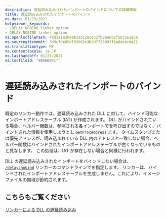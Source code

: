 ```yaml
---
description: 遅延読み込みされたインポートのバインドについての詳細情報
title: 遅延読み込みされたインポートのバインド
ms.date: 01/19/2021
helpviewer_keywords:
- /DELAY:NOBIND linker option
- DELAY:NOBIND linker option
ms.openlocfilehash: 49d321a30eeb3ab12ec832fb86a662f2035e1e3a
ms.sourcegitcommit: 3d9cfde85df33002e3b3d7f3509ff6a8dc4c0a21
ms.translationtype: MT
ms.contentlocale: ja-JP
ms.lasthandoff: 01/21/2021
ms.locfileid: "98666941"
---
```

# <a name="bind-delay-loaded-imports"></a>遅延読み込みされたインポートのバインド

既定のリンカー動作では、遅延読み込みされた DLL に対して、バインド可能なインポートアドレステーブル (IAT) が作成されます。 DLL がバインドされている場合、ヘルパー関数は、参照される各インポートでを呼び出すのではなく、バインドされた情報を使用しようとし `GetProcAddress` ます。 タイムスタンプまたは優先アドレスが、読み込まれている DLL 内のアドレスと一致しない場合、ヘルパー関数はバインドされたインポートアドレステーブルが古くなっているものと見なします。 この処理は、IAT が存在しない場合と同様に行われます。

DLL の遅延読み込みされたインポートをバインドしない場合は、 [`/delay:nobind`](delay-delay-load-import-settings.md) リンカーのコマンドラインでを指定します。 リンカーは、バインドされたインポートアドレステーブルを生成しません。これにより、イメージファイルの領域が節約されます。

## <a name="see-also"></a>こちらもご覧ください

[リンカーによる DLL の遅延読み込み](linker-support-for-delay-loaded-dlls.md)
